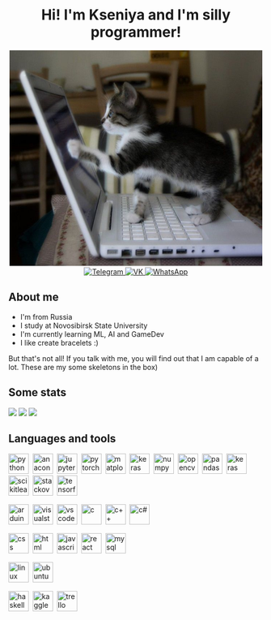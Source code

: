 <html lang="en">
<head>
    <meta charset="UTF-8">
    <meta name="viewport" content="width=device-width, initial-scale=1.0">
    <link rel="stylesheet" href="styles.css">
</head>
<body>

<div align = "center" class="header">
    <h1>Hi! I'm Kseniya and I'm silly programmer!</h1>
    <img src = silly.jpg width="500" height="425">
    <br>
    <a href="https://t.me/lalulu">
      <img src="https://img.shields.io/badge/Telegram-blue?style=for-the-badge&logo=telegram&logo Color=white" alt="Telegram"/>
    </a>
    <a href="https://vk.com/im?peers=c97">
      <img src="https://img.shields.io/badge/VK-blue?style=for-the-badge&logo=vk&logo Color=white" alt="VK"/>
    </a>
    <a href="https://wa.me/79132707061">
      <img src="https://img.shields.io/badge/WhatsApp-blue?style=for-the-badge&logo=whatsapp&logo Color=white" alt="WhatsApp"/>
    </a>
</div>

<div class = "intro">
    <h2>About me</h2>
    <ul>
      <li>I'm from Russia</li>
      <li>I study at Novosibirsk State University</li>
      <li>I'm currently learning ML, AI and GameDev</li>
      <li>I like create bracelets :)</li>
    </ul>
    <p> But that's not all! If you talk with me, you will find out that I am capable of a lot. These are my some skeletons in the box)</p>
</div>

<div class = "stats">
  <h2>Some stats</h2>
    <img src = "https://github-profile-summary-cards.vercel.app/api/cards/stats?username=didilovu&theme=github_dark"/>
    <img src = "https://github-profile-summary-cards.vercel.app/api/cards/most-commit-language?username=didilovu&theme=github_dark"/>
    <img src = "https://github-profile-summary-cards.vercel.app/api/cards/profile-details?username=didilovu&theme=github_dark"/>
</div>

</body>
</html>

## Languages and tools
<img src="https://cdn.jsdelivr.net/gh/devicons/devicon@latest/icons/python/python-original.svg" title='python' width = '40' height = '40'/>&nbsp;
<img src="https://cdn.jsdelivr.net/gh/devicons/devicon@latest/icons/anaconda/anaconda-original.svg" title='anaconda' width = '40' height = '40'/>&nbsp;
<img src="https://cdn.jsdelivr.net/gh/devicons/devicon@latest/icons/jupyter/jupyter-original.svg" title='jupyter' width = '40' height = '40'/>&nbsp;
<img src="https://cdn.jsdelivr.net/gh/devicons/devicon@latest/icons/pytorch/pytorch-original.svg" title='pytorch' width = '40' height = '40'/>&nbsp;
<img src="https://cdn.jsdelivr.net/gh/devicons/devicon@latest/icons/matplotlib/matplotlib-original.svg" title='matplotlib' width = '40' height = '40'/>&nbsp;
<img src="https://cdn.jsdelivr.net/gh/devicons/devicon@latest/icons/keras/keras-original.svg" title='keras' width = '40' height = '40'/>&nbsp;
<img src="https://cdn.jsdelivr.net/gh/devicons/devicon@latest/icons/numpy/numpy-original.svg" title='numpy' width = '40' height = '40'/>&nbsp;
<img src="https://cdn.jsdelivr.net/gh/devicons/devicon@latest/icons/opencv/opencv-original.svg" title='opencv' width = '40' height = '40'/>&nbsp;
<img src="https://cdn.jsdelivr.net/gh/devicons/devicon@latest/icons/pandas/pandas-original.svg" title='pandas' width = '40' height = '40'/>&nbsp;
<img src="https://cdn.jsdelivr.net/gh/devicons/devicon@latest/icons/keras/keras-original.svg" title='keras' width = '40' height = '40'/>&nbsp;
<img src="https://cdn.jsdelivr.net/gh/devicons/devicon@latest/icons/scikitlearn/scikitlearn-original.svg" title='scikitlearn' width = '40' height = '40'/>&nbsp;
<img src="https://cdn.jsdelivr.net/gh/devicons/devicon@latest/icons/stackoverflow/stackoverflow-original.svg" title='stackoverflow' width = '40' height = '40'/>&nbsp;
<img src="https://cdn.jsdelivr.net/gh/devicons/devicon@latest/icons/tensorflow/tensorflow-original.svg" title='tensorflow' width = '40' height = '40'/>

<img src="https://cdn.jsdelivr.net/gh/devicons/devicon@latest/icons/arduino/arduino-original.svg" title='arduino' width = '40' height = '40'/>&nbsp;
<img src="https://cdn.jsdelivr.net/gh/devicons/devicon@latest/icons/visualstudio/visualstudio-original.svg" title='visualstudio' width = '40' height = '40'/>&nbsp;
<img src="https://cdn.jsdelivr.net/gh/devicons/devicon@latest/icons/vscode/vscode-original.svg" title='vscode' width = '40' height = '40'/>&nbsp;
<img src="https://cdn.jsdelivr.net/gh/devicons/devicon@latest/icons/c/c-original.svg" title='c' width = '40' height = '40'/>&nbsp;
<img src="https://cdn.jsdelivr.net/gh/devicons/devicon@latest/icons/cplusplus/cplusplus-original.svg" title='c++' width = '40' height = '40'/>&nbsp;
<img src="https://cdn.jsdelivr.net/gh/devicons/devicon@latest/icons/csharp/csharp-original.svg" title='c#' width = '40' height = '40'/>

<img src="https://cdn.jsdelivr.net/gh/devicons/devicon@latest/icons/css3/css3-original.svg" title='css' width = '40' height = '40'/>&nbsp;
<img src="https://cdn.jsdelivr.net/gh/devicons/devicon@latest/icons/html5/html5-original.svg" title='html' width = '40' height = '40'/>&nbsp;
<img src="https://cdn.jsdelivr.net/gh/devicons/devicon@latest/icons/javascript/javascript-original.svg" title='javascript' width = '40' height = '40'/>&nbsp;
<img src="https://cdn.jsdelivr.net/gh/devicons/devicon@latest/icons/react/react-original.svg" title='react' width = '40' height = '40'/>&nbsp;
<img src="https://cdn.jsdelivr.net/gh/devicons/devicon@latest/icons/mysql/mysql-original.svg" title='mysql' width = '40' height = '40'/>

<img src="https://cdn.jsdelivr.net/gh/devicons/devicon@latest/icons/linux/linux-original.svg" title='linux' width = '40' height = '40'/>&nbsp;
<img src="https://cdn.jsdelivr.net/gh/devicons/devicon@latest/icons/ubuntu/ubuntu-original.svg" title='ubuntu' width = '40' height = '40'/> 

<img src="https://cdn.jsdelivr.net/gh/devicons/devicon@latest/icons/haskell/haskell-original.svg" title='haskell' width = '40' height = '40'/>&nbsp;
<img src="https://cdn.jsdelivr.net/gh/devicons/devicon@latest/icons/kaggle/kaggle-original.svg" title='kaggle' width = '40' height = '40'/>&nbsp;
<img src="https://cdn.jsdelivr.net/gh/devicons/devicon@latest/icons/trello/trello-original.svg" title='trello' width = '40' height = '40'/>&nbsp;        
